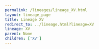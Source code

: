 ```yaml
---
permalink: /lineages/lineage_XV.html
layout: lineage_page
title: Lineage XV
redirect_to: ../lineage.html?lineage=XV
lineage: XV
parent: None
children: ['XV']
---
```

